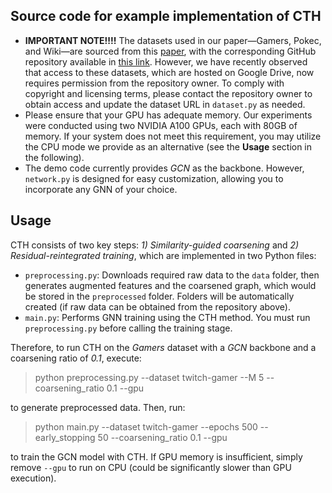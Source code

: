 ## Source code for example implementation of CTH

- **IMPORTANT NOTE!!!!** The datasets used in our paper—Gamers, Pokec, and Wiki—are sourced from this [paper](https://proceedings.neurips.cc/paper_files/paper/2021/hash/ae816a80e4c1c56caa2eb4e1819cbb2f-Abstract.html), with the corresponding GitHub repository available in [this link](https://github.com/CUAI/Non-Homophily-Large-Scale). However, we have recently observed that access to these datasets, which are hosted on Google Drive, now requires permission from the repository owner. To comply with copyright and licensing terms, please contact the repository owner to obtain access and update the dataset URL in `dataset.py` as needed.
- Please ensure that your GPU has adequate memory. Our experiments were conducted using two NVIDIA A100 GPUs, each with 80GB of memory. If your system does not meet this requirement, you may utilize the CPU mode we provide as an alternative (see the **Usage** section in the following).
- The demo code currently provides *GCN* as the backbone. However, `network.py` is designed for easy customization, allowing you to incorporate any GNN of your choice.

## Usage

CTH consists of two key steps: *1) Similarity-guided coarsening* and *2) Residual-reintegrated training*, which are implemented in two Python files:

- `preprocessing.py`: Downloads required raw data to the `data` folder, then generates augmented features and the coarsened graph, which would be stored in the `preprocessed` folder. Folders will be automatically created (if raw data can be obtained from the repository above).
- `main.py`: Performs GNN training using the CTH method. You must run `preprocessing.py` before calling the training stage.

Therefore, to run CTH on the *Gamers* dataset with a *GCN* backbone and a coarsening ratio of *0.1*, execute:

> python preprocessing.py --dataset twitch-gamer --M 5 --coarsening_ratio 0.1 --gpu  

to generate preprocessed data. Then, run:

> python main.py --dataset twitch-gamer --epochs 500 --early_stopping 50 --coarsening_ratio 0.1 --gpu  

to train the GCN model with CTH. If GPU memory is insufficient, simply remove `--gpu` to run on CPU (could be significantly slower than GPU execution).